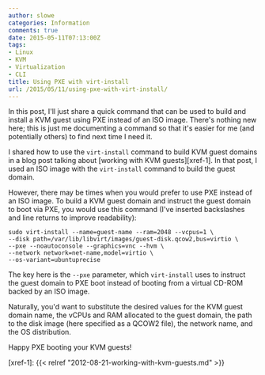 ```yaml
---
author: slowe
categories: Information
comments: true
date: 2015-05-11T07:13:00Z
tags:
- Linux
- KVM
- Virtualization
- CLI
title: Using PXE with virt-install
url: /2015/05/11/using-pxe-with-virt-install/
---
```


In this post, I'll just share a quick command that can be used to build and install a KVM guest using PXE instead of an ISO image. There's nothing new here; this is just me documenting a command so that it's easier for me (and potentially others) to find next time I need it.

I shared how to use the `virt-install` command to build KVM guest domains in a blog post talking about [working with KVM guests][xref-1]. In that post, I used an ISO image with the `virt-install` command to build the guest domain.

However, there may be times when you would prefer to use PXE instead of an ISO image. To build a KVM guest domain and instruct the guest domain to boot via PXE, you would use this command (I've inserted backslashes and line returns to improve readability):

	sudo virt-install --name=guest-name --ram=2048 --vcpus=1 \  
	--disk path=/var/lib/libvirt/images/guest-disk.qcow2,bus=virtio \  
	--pxe --noautoconsole --graphics=vnc --hvm \  
	--network network=net-name,model=virtio \  
	--os-variant=ubuntuprecise

The key here is the `--pxe` parameter, which `virt-install` uses to instruct the guest domain to PXE boot instead of booting from a virtual CD-ROM backed by an ISO image.

Naturally, you'd want to substitute the desired values for the KVM guest domain name, the vCPUs and RAM allocated to the guest domain, the path to the disk image (here specified as a QCOW2 file), the network name, and the OS distribution.

Happy PXE booting your KVM guests!


[xref-1]: {{< relref "2012-08-21-working-with-kvm-guests.md" >}}
